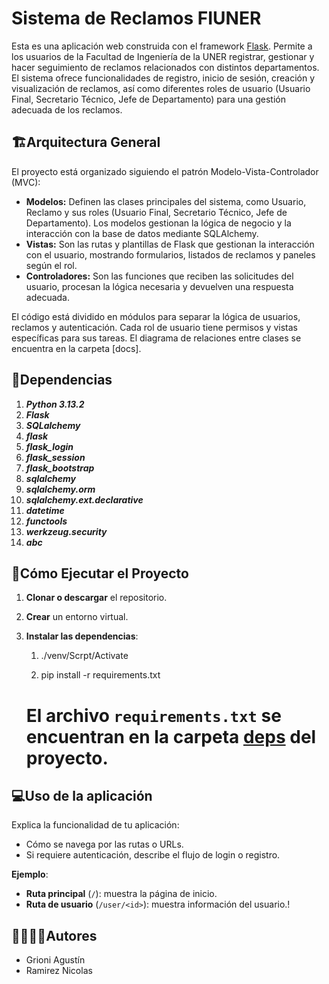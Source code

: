 # Sistema de Reclamos FIUNER

Esta es una aplicación web construida con el framework [Flask](https://flask.palletsprojects.com/). Permite a los usuarios de la Facultad de Ingeniería de la UNER registrar, gestionar y hacer seguimiento de reclamos relacionados con distintos departamentos. El sistema ofrece funcionalidades de registro, inicio de sesión, creación y visualización de reclamos, así como diferentes roles de usuario (Usuario Final, Secretario Técnico, Jefe de Departamento) para una gestión adecuada de los reclamos.

## 🏗Arquitectura General

El proyecto está organizado siguiendo el patrón Modelo-Vista-Controlador (MVC):

- **Modelos:** Definen las clases principales del sistema, como Usuario, Reclamo y sus roles (Usuario Final, Secretario Técnico, Jefe de Departamento). Los modelos gestionan la lógica de negocio y la interacción con la base de datos mediante SQLAlchemy.
- **Vistas:** Son las rutas y plantillas de Flask que gestionan la interacción con el usuario, mostrando formularios, listados de reclamos y paneles según el rol.
- **Controladores:** Son las funciones que reciben las solicitudes del usuario, procesan la lógica necesaria y devuelven una respuesta adecuada.

El código está dividido en módulos para separar la lógica de usuarios, reclamos y autenticación. Cada rol de usuario tiene permisos y vistas específicas para sus tareas. El diagrama de relaciones entre clases se encuentra en la carpeta [docs].

## 📑Dependencias

1. ***Python 3.13.2***
2. ***Flask***
3. ***SQLalchemy***
4. ***flask***
5. ***flask_login***
6. ***flask_session***
7. ***flask_bootstrap***
8. ***sqlalchemy***
9. ***sqlalchemy.orm***
10. ***sqlalchemy.ext.declarative***
11. ***datetime***
12. ***functools***
13. ***werkzeug.security***
14. ***abc***

## 🚀Cómo Ejecutar el Proyecto
1. **Clonar o descargar** el repositorio.

2. **Crear** un entorno virtual.

3. **Instalar las dependencias**:

   1) ./venv/Scrpt/Activate

   2) pip install -r requirements.txt

   # El archivo `requirements.txt` se encuentran en la carpeta [deps](./deps) del proyecto.


## 💻Uso de la aplicación

Explica la funcionalidad de tu aplicación:  
- Cómo se navega por las rutas o URLs.
- Si requiere autenticación, describe el flujo de login o registro.

**Ejemplo**:
- **Ruta principal** (`/`): muestra la página de inicio.
- **Ruta de usuario** (`/user/<id>`): muestra información del usuario.!

## 🙎‍♀️🙎‍♂️Autores

- Grioni Agustín
- Ramirez Nicolas
